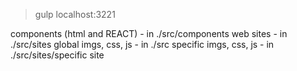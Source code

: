 >gulp
localhost:3221


components (html and REACT) - in ./src/components
web sites - in ./src/sites
global imgs, css, js - in ./src
specific imgs, css, js - in ./src/sites/specific site